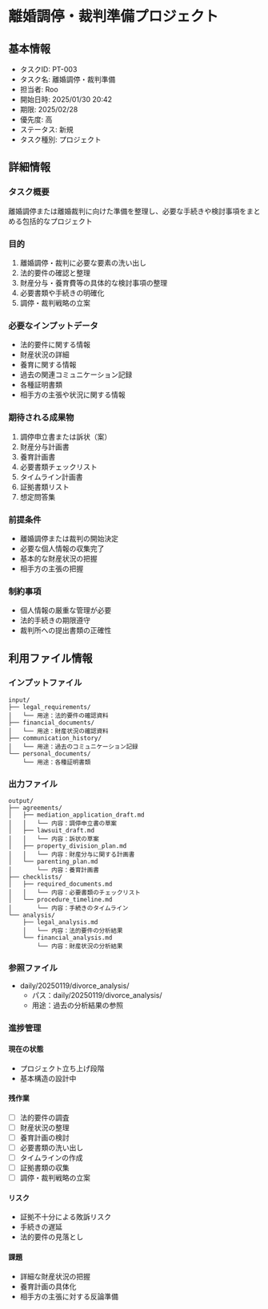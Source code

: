 # 離婚調停・裁判準備プロジェクト

## 基本情報
- タスクID: PT-003
- タスク名: 離婚調停・裁判準備
- 担当者: Roo
- 開始日時: 2025/01/30 20:42
- 期限: 2025/02/28
- 優先度: 高
- ステータス: 新規
- タスク種別: プロジェクト

## 詳細情報
### タスク概要
離婚調停または離婚裁判に向けた準備を整理し、必要な手続きや検討事項をまとめる包括的なプロジェクト

### 目的
1. 離婚調停・裁判に必要な要素の洗い出し
2. 法的要件の確認と整理
3. 財産分与・養育費等の具体的な検討事項の整理
4. 必要書類や手続きの明確化
5. 調停・裁判戦略の立案

### 必要なインプットデータ
- 法的要件に関する情報
- 財産状況の詳細
- 養育に関する情報
- 過去の関連コミュニケーション記録
- 各種証明書類
- 相手方の主張や状況に関する情報

### 期待される成果物
1. 調停申立書または訴状（案）
2. 財産分与計画書
3. 養育計画書
4. 必要書類チェックリスト
5. タイムライン計画書
6. 証拠書類リスト
7. 想定問答集

### 前提条件
- 離婚調停または裁判の開始決定
- 必要な個人情報の収集完了
- 基本的な財産状況の把握
- 相手方の主張の把握

### 制約事項
- 個人情報の厳重な管理が必要
- 法的手続きの期限遵守
- 裁判所への提出書類の正確性

## 利用ファイル情報
### インプットファイル
```
input/
├── legal_requirements/
│   └── 用途：法的要件の確認資料
├── financial_documents/
│   └── 用途：財産状況の確認資料
├── communication_history/
│   └── 用途：過去のコミュニケーション記録
└── personal_documents/
    └── 用途：各種証明書類
```

### 出力ファイル
```
output/
├── agreements/
│   ├── mediation_application_draft.md
│   │   └── 内容：調停申立書の草案
│   ├── lawsuit_draft.md
│   │   └── 内容：訴状の草案
│   ├── property_division_plan.md
│   │   └── 内容：財産分与に関する計画書
│   └── parenting_plan.md
│       └── 内容：養育計画書
├── checklists/
│   ├── required_documents.md
│   │   └── 内容：必要書類のチェックリスト
│   └── procedure_timeline.md
│       └── 内容：手続きのタイムライン
└── analysis/
    ├── legal_analysis.md
    │   └── 内容：法的要件の分析結果
    └── financial_analysis.md
        └── 内容：財産状況の分析結果
```

### 参照ファイル
- daily/20250119/divorce_analysis/
  - パス：daily/20250119/divorce_analysis/
  - 用途：過去の分析結果の参照

### 進捗管理
#### 現在の状態
- プロジェクト立ち上げ段階
- 基本構造の設計中

#### 残作業
- [ ] 法的要件の調査
- [ ] 財産状況の整理
- [ ] 養育計画の検討
- [ ] 必要書類の洗い出し
- [ ] タイムラインの作成
- [ ] 証拠書類の収集
- [ ] 調停・裁判戦略の立案

#### リスク
- 証拠不十分による敗訴リスク
- 手続きの遅延
- 法的要件の見落とし

#### 課題
- 詳細な財産状況の把握
- 養育計画の具体化
- 相手方の主張に対する反論準備